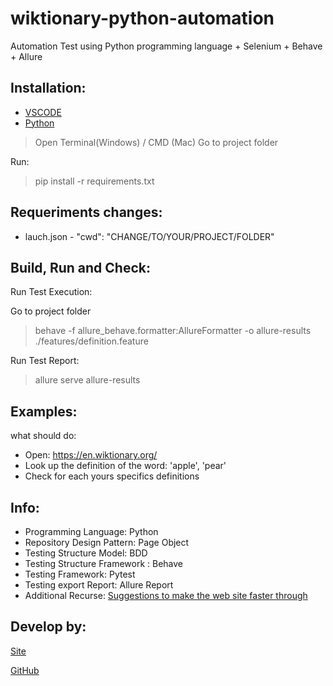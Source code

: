 # wiktionary-python-automation
Automation Test using Python programming language +  Selenium + Behave + Allure
## Installation:
* [VSCODE](https://code.visualstudio.com/)
* [Python](https://www.python.org/downloads/)

>Open Terminal(Windows) / CMD (Mac)
>Go to project folder

Run:
>pip install -r requirements.txt

## Requeriments changes:
* lauch.json - "cwd": "CHANGE/TO/YOUR/PROJECT/FOLDER"

## Build, Run and Check:
Run Test Execution:

Go to project folder
>behave -f allure_behave.formatter:AllureFormatter -o allure-results ./features/definition.feature

Run Test Report:
>allure serve allure-results

## Examples:
what should do:
* Open: https://en.wiktionary.org/
* Look up the definition of the word: 
'apple',  'pear'
* Check for each yours specifics definitions


## Info:
* Programming Language: Python
* Repository Design Pattern: Page Object
* Testing Structure Model: BDD
* Testing Structure Framework : Behave 
* Testing Framework: Pytest
* Testing export Report: Allure Report
* Additional Recurse: [Suggestions to make the web site faster through](https://developers.google.com/speed/pagespeed/insights/?hl=pt-BR&url=https%3A%2F%2Fen.wiktionary.org%2Fwiki%2Fapple)


## Develop by:
[Site](http://www.renato.pw/)

[GitHub](https://github.com/renatojoa/)
